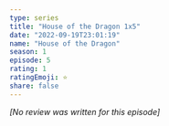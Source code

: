 ```yaml
---
type: series
title: "House of the Dragon 1x5"
date: "2022-09-19T23:01:19"
name: "House of the Dragon"
season: 1
episode: 5
rating: 1
ratingEmoji: ⭐️
share: false
---
```


*[No review was written for this episode]*
